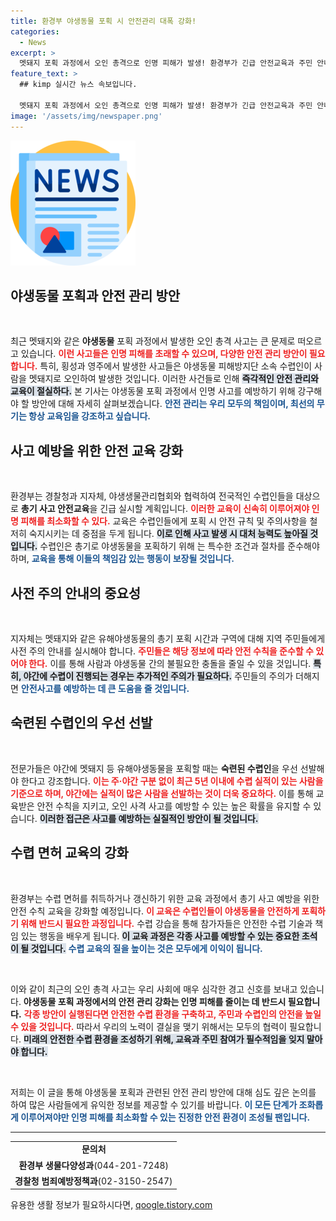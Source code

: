 ```yaml
---
title: 환경부 야생동물 포획 시 안전관리 대폭 강화!
categories:
  - News
excerpt: >
  멧돼지 포획 과정에서 오인 총격으로 인명 피해가 발생! 환경부가 긴급 안전교육과 주민 안내 강화에 나섭니다. 야생생물 보호와 인명 안전, 두 마리 토끼를 잡기 위한 대책이 주목받고 있습니다.
feature_text: >
  ## kimp 실시간 뉴스 속보입니다.

  멧돼지 포획 과정에서 오인 총격으로 인명 피해가 발생! 환경부가 긴급 안전교육과 주민 안내 강화에 나섭니다. 야생생물 보호와 인명 안전, 두 마리 토끼를 잡기 위한 대책이 주목받고 있습니다.
image: '/assets/img/newspaper.png'
---
```


<p><img src="/assets/img/newspaper.png" alt="kimplant 속보" /></p>

<h2 data-ke-size="size26">야생동물 포획과 안전 관리 방안</h2>

<p data-ke-size="size16">&nbsp;</p>

<p>최근 멧돼지와 같은 <b>야생동물</b> 포획 과정에서 발생한 오인 총격 사고는 큰 문제로 떠오르고 있습니다. <b><span style="color: #ee2323;">이런 사고들은 인명 피해를 초래할 수 있으며, 다양한 안전 관리 방안이 필요합니다.</span></b> 특히, 횡성과 영주에서 발생한 사고들은 야생동물 피해방지단 소속 수렵인이 사람을 멧돼지로 오인하여 발생한 것입니다. 이러한 사건들로 인해 <b><span style="background-color: #21538527;">즉각적인 안전 관리와 교육이 절실하다.</span></b> 본 기사는 야생동물 포획 과정에서 인명 사고를 예방하기 위해 강구해야 할 방안에 대해 자세히 살펴보겠습니다. <b><span style="color: #1a5490;"> 안전 관리는 우리 모두의 책임이며, 최선의 무기는 항상 교육임을 강조하고 싶습니다.</span></b></p>

<h2 data-ke-size="size26">사고 예방을 위한 안전 교육 강화</h2>

<p data-ke-size="size16">&nbsp;</p>

<p>환경부는 경찰청과 지자체, 야생생물관리협회와 협력하여 전국적인 수렵인들을 대상으로 <b>총기 사고 안전교육</b>을 긴급 실시할 계획입니다. <b><span style="color: #ee2323;">이러한 교육이 신속히 이루어져야 인명 피해를 최소화할 수 있다.</span></b> 교육은 수렵인들에게 포획 시 안전 규칙 및 주의사항을 철저히 숙지시키는 데 중점을 두게 됩니다. <b><span style="background-color: #21538527;">이로 인해 사고 발생 시 대처 능력도 높아질 것입니다.</span></b> 수렵인은 총기로 야생동물을 포획하기 위해 는 특수한 조건과 절차를 준수해야 하며, <b><span style="color: #1a5490;">교육을 통해 이들의 책임감 있는 행동이 보장될 것입니다.</span></b></p>

<h2 data-ke-size="size26">사전 주의 안내의 중요성</h2>

<p data-ke-size="size16">&nbsp;</p>

<p>지자체는 멧돼지와 같은 유해야생동물의 총기 포획 시간과 구역에 대해 지역 주민들에게 사전 주의 안내를 실시해야 합니다. <b><span style="color: #ee2323;">주민들은 해당 정보에 따라 안전 수칙을 준수할 수 있어야 한다.</span></b> 이를 통해 사람과 야생동물 간의 불필요한 충돌을 줄일 수 있을 것입니다. <b><span style="background-color: #21538527;">특히, 야간에 수렵이 진행되는 경우는 추가적인 주의가 필요하다.</span></b> 주민들의 주의가 더해지면 <b><span style="color: #1a5490;">안전사고를 예방하는 데 큰 도움을 줄 것입니다.</span></b></p>

<h2 data-ke-size="size26">숙련된 수렵인의 우선 선발</h2>

<p data-ke-size="size16">&nbsp;</p>

<p>전문가들은 야간에 멧돼지 등 유해야생동물을 포획할 때는 <b>숙련된 수렵인</b>을 우선 선발해야 한다고 강조합니다. <b><span style="color: #ee2323;">이는 주·야간 구분 없이 최근 5년 이내에 수렵 실적이 있는 사람을 기준으로 하며, 야간에는 실적이 많은 사람을 선발하는 것이 더욱 중요하다.</span></b> 이를 통해 교육받은 안전 수칙을 지키고, 오인 사격 사고를 예방할 수 있는 높은 확률을 유지할 수 있습니다. <b><span style="background-color: #21538527;">이러한 접근은 사고를 예방하는 실질적인 방안이 될 것입니다.</span></b> </p>

<h2 data-ke-size="size26">수렵 면허 교육의 강화</h2>

<p data-ke-size="size16">&nbsp;</p>

<p>환경부는 수렵 면허를 취득하거나 갱신하기 위한 교육 과정에서 총기 사고 예방을 위한 안전 수칙 교육을 강화할 예정입니다. <b><span style="color: #ee2323;">이 교육은 수렵인들이 야생동물을 안전하게 포획하기 위해 반드시 필요한 과정입니다.</span></b> 수렵 강습을 통해 참가자들은 안전한 수렵 기술과 책임 있는 행동을 배우게 됩니다. <b><span style="background-color: #21538527;">이 교육 과정은 각종 사고를 예방할 수 있는 중요한 초석이 될 것입니다.</span></b>  <b><span style="color: #1a5490;">수렵 교육의 질을 높이는 것은 모두에게 이익이 됩니다.</span></b></p>

<p data-ke-size="size16">&nbsp;</p>

<p>이와 같이 최근의 오인 총격 사고는 우리 사회에 매우 심각한 경고 신호를 보내고 있습니다. <b>야생동물 포획 과정에서의 안전 관리 강화는 인명 피해를 줄이는 데 반드시 필요합니다.</b> <b><span style="color: #ee2323;">각종 방안이 실행된다면 안전한 수렵 환경을 구축하고, 주민과 수렵인의 안전을 높일 수 있을 것입니다.</span></b> 따라서 우리의 노력이 결실을 맺기 위해서는 모두의 협력이 필요합니다. <b><span style="background-color: #21538527;">미래의 안전한 수렵 환경을 조성하기 위해, 교육과 주민 참여가 필수적임을 잊지 말아야 합니다.</span></b> </p>

<p data-ke-size="size16">&nbsp;</p>

<p>저희는 이 글을 통해 야생동물 포획과 관련된 안전 관리 방안에 대해 심도 깊은 논의를 하여 많은 사람들에게 유익한 정보를 제공할 수 있기를 바랍니다. <b><span style="color: #1a5490;">이 모든 단계가 조화롭게 이루어져야만 인명 피해를 최소화할 수 있는 진정한 안전 환경이 조성될 팬입니다.</span></b></p>

<hr>

<table style="width:100%">
    <tr>
        <td style="text-align: center; height: 17px;"><b>문의처</b></td>
    </tr>
    <tr>
        <td style="text-align: center; height: 17px;"><b>환경부 생물다양성과</b>(044-201-7248)</td>
    </tr>
    <tr>
        <td style="text-align: center; height: 17px;"><b>경찰청 범죄예방정책과</b>(02-3150-2547)</td>
    </tr>
</table>
유용한 생활 정보가 필요하시다면, <a href="https://qoogle.tistory.com" rel="dofollow">qoogle.tistory.com</a>


